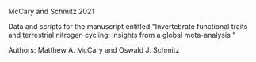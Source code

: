 McCary and Schmitz 2021 

Data and scripts for the manuscript entitled "Invertebrate functional traits and terrestrial nitrogen cycling: insights from a global meta-analysis "

Authors: Matthew A. McCary and Oswald J. Schmitz
